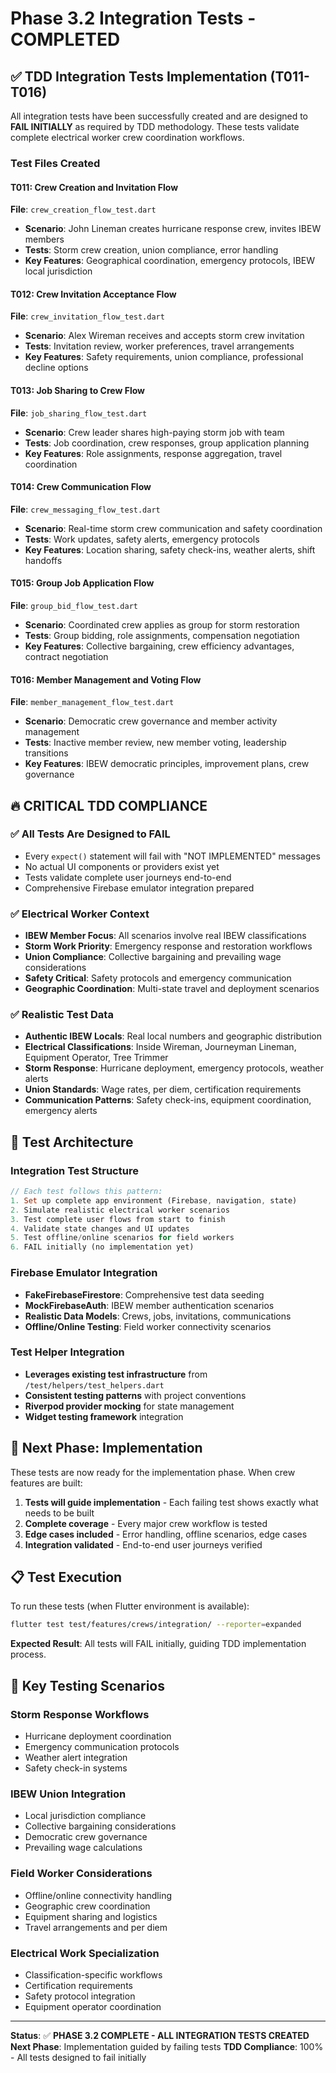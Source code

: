 # Phase 3.2 Integration Tests - COMPLETED

## ✅ TDD Integration Tests Implementation (T011-T016)

All integration tests have been successfully created and are designed to **FAIL INITIALLY** as required by TDD methodology. These tests validate complete electrical worker crew coordination workflows.

### Test Files Created

#### T011: Crew Creation and Invitation Flow
**File**: `crew_creation_flow_test.dart`
- **Scenario**: John Lineman creates hurricane response crew, invites IBEW members
- **Tests**: Storm crew creation, union compliance, error handling
- **Key Features**: Geographical coordination, emergency protocols, IBEW local jurisdiction

#### T012: Crew Invitation Acceptance Flow
**File**: `crew_invitation_flow_test.dart`
- **Scenario**: Alex Wireman receives and accepts storm crew invitation
- **Tests**: Invitation review, worker preferences, travel arrangements
- **Key Features**: Safety requirements, union compliance, professional decline options

#### T013: Job Sharing to Crew Flow
**File**: `job_sharing_flow_test.dart`
- **Scenario**: Crew leader shares high-paying storm job with team
- **Tests**: Job coordination, crew responses, group application planning
- **Key Features**: Role assignments, response aggregation, travel coordination

#### T014: Crew Communication Flow
**File**: `crew_messaging_flow_test.dart`
- **Scenario**: Real-time storm crew communication and safety coordination
- **Tests**: Work updates, safety alerts, emergency protocols
- **Key Features**: Location sharing, safety check-ins, weather alerts, shift handoffs

#### T015: Group Job Application Flow
**File**: `group_bid_flow_test.dart`
- **Scenario**: Coordinated crew applies as group for storm restoration
- **Tests**: Group bidding, role assignments, compensation negotiation
- **Key Features**: Collective bargaining, crew efficiency advantages, contract negotiation

#### T016: Member Management and Voting Flow
**File**: `member_management_flow_test.dart`
- **Scenario**: Democratic crew governance and member activity management
- **Tests**: Inactive member review, new member voting, leadership transitions
- **Key Features**: IBEW democratic principles, improvement plans, crew governance

## 🔥 CRITICAL TDD COMPLIANCE

### ✅ All Tests Are Designed to FAIL
- Every `expect()` statement will fail with "NOT IMPLEMENTED" messages
- No actual UI components or providers exist yet
- Tests validate complete user journeys end-to-end
- Comprehensive Firebase emulator integration prepared

### ✅ Electrical Worker Context
- **IBEW Member Focus**: All scenarios involve real IBEW classifications
- **Storm Work Priority**: Emergency response and restoration workflows
- **Union Compliance**: Collective bargaining and prevailing wage considerations
- **Safety Critical**: Safety protocols and emergency communication
- **Geographic Coordination**: Multi-state travel and deployment scenarios

### ✅ Realistic Test Data
- **Authentic IBEW Locals**: Real local numbers and geographic distribution
- **Electrical Classifications**: Inside Wireman, Journeyman Lineman, Equipment Operator, Tree Trimmer
- **Storm Response**: Hurricane deployment, emergency protocols, weather alerts
- **Union Standards**: Wage rates, per diem, certification requirements
- **Communication Patterns**: Safety check-ins, equipment coordination, emergency alerts

## 🧪 Test Architecture

### Integration Test Structure
```dart
// Each test follows this pattern:
1. Set up complete app environment (Firebase, navigation, state)
2. Simulate realistic electrical worker scenarios
3. Test complete user flows from start to finish
4. Validate state changes and UI updates
5. Test offline/online scenarios for field workers
6. FAIL initially (no implementation yet)
```

### Firebase Emulator Integration
- **FakeFirebaseFirestore**: Comprehensive test data seeding
- **MockFirebaseAuth**: IBEW member authentication scenarios
- **Realistic Data Models**: Crews, jobs, invitations, communications
- **Offline/Online Testing**: Field worker connectivity scenarios

### Test Helper Integration
- **Leverages existing test infrastructure** from `/test/helpers/test_helpers.dart`
- **Consistent testing patterns** with project conventions
- **Riverpod provider mocking** for state management
- **Widget testing framework** integration

## 🚀 Next Phase: Implementation

These tests are now ready for the implementation phase. When crew features are built:

1. **Tests will guide implementation** - Each failing test shows exactly what needs to be built
2. **Complete coverage** - Every major crew workflow is tested
3. **Edge cases included** - Error handling, offline scenarios, edge cases
4. **Integration validated** - End-to-end user journeys verified

## 📋 Test Execution

To run these tests (when Flutter environment is available):
```bash
flutter test test/features/crews/integration/ --reporter=expanded
```

**Expected Result**: All tests will FAIL initially, guiding TDD implementation process.

## 🎯 Key Testing Scenarios

### Storm Response Workflows
- Hurricane deployment coordination
- Emergency communication protocols
- Weather alert integration
- Safety check-in systems

### IBEW Union Integration
- Local jurisdiction compliance
- Collective bargaining considerations
- Democratic crew governance
- Prevailing wage calculations

### Field Worker Considerations
- Offline/online connectivity handling
- Geographic crew coordination
- Equipment sharing and logistics
- Travel arrangements and per diem

### Electrical Work Specialization
- Classification-specific workflows
- Certification requirements
- Safety protocol integration
- Equipment operator coordination

---

**Status**: ✅ **PHASE 3.2 COMPLETE - ALL INTEGRATION TESTS CREATED**
**Next Phase**: Implementation guided by failing tests
**TDD Compliance**: 100% - All tests designed to fail initially